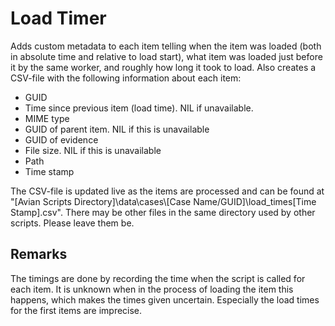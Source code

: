 # Load Timer
Adds custom metadata to each item telling when the item was loaded (both in absolute time and relative to load start), what item was loaded just before it by the same worker, and roughly how long it took to load.
Also creates a CSV-file with the following information about each item:
* GUID
* Time since previous item (load time). NIL if unavailable.
* MIME type
* GUID of parent item. NIL if this is unavailable
* GUID of evidence
* File size. NIL if this is unavailable
* Path
* Time stamp

The CSV-file is updated live as the items are processed and can be found at "[Avian Scripts Directory]\data\cases\\[Case Name/GUID]\load_times[Time Stamp].csv".
There may be other files in the same directory used by other scripts.
Please leave them be.

## Remarks
The timings are done by recording the time when the script is called for each item.
It is unknown when in the process of loading the item this happens, which makes the times given uncertain.
Especially the load times for the first items are imprecise.
